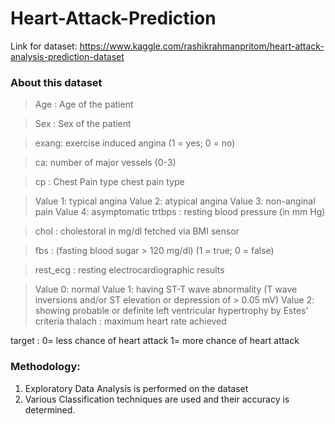 # Heart-Attack-Prediction

Link for dataset:
https://www.kaggle.com/rashikrahmanpritom/heart-attack-analysis-prediction-dataset

### About this dataset
> Age : Age of the patient

> Sex : Sex of the patient

> exang: exercise induced angina (1 = yes; 0 = no)

> ca: number of major vessels (0-3)

> cp : Chest Pain type chest pain type

> Value 1: typical angina
> Value 2: atypical angina
> Value 3: non-anginal pain
> Value 4: asymptomatic
> trtbps : resting blood pressure (in mm Hg)

> chol : cholestoral in mg/dl fetched via BMI sensor

> fbs : (fasting blood sugar > 120 mg/dl) (1 = true; 0 = false)

> rest_ecg : resting electrocardiographic results

> Value 0: normal
> Value 1: having ST-T wave abnormality (T wave inversions and/or ST elevation or depression of > 0.05 mV)
> Value 2: showing probable or definite left ventricular hypertrophy by Estes' criteria
> thalach : maximum heart rate achieved

target : 0= less chance of heart attack 1= more chance of heart attack

### Methodology:
1. Exploratory Data Analysis is performed on the dataset
2. Various Classification techniques are used and their accuracy is determined.
